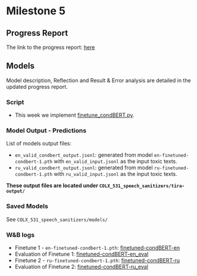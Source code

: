 # Milestone 5

## Progress Report
The link to the progress report: [here](https://github.ubc.ca/wangcx12/COLX_531_speech_sanitizers/blob/main/Progress_report.pdf)

## Models
Model description, Reflection and Result & Error analysis are detailed in the updated progress report.

### Script
- This week we implement [finetune_condBERT.py](https://github.ubc.ca/wangcx12/COLX_531_speech_sanitizers/blob/main/scripts/finetune_condBERT.py). 


### Model Output - Predictions
List of models output files:  
- `en_valid_condbert_output.jsonl`: generated from model `en-finetuned-condbert-1.pth` with `en_valid_input.jsonl` as the input toxic texts.
- `ru_valid_condbert_output.jsonl`: generated from model `ru-finetuned-condbert-1.pth` with `ru_valid_input.jsonl` as the input toxic texts.

**These output files are located under `COLX_531_speech_sanitizers/tira-output/`**

### Saved Models
See `COLX_531_speech_sanitizers/models/`

### W&B logs
- Finetune 1 - `en-finetuned-condbert-1.pth`: [finetuned-condBERT-en](https://wandb.ai/speech_sanitizers/detox/runs/bdlw666i?nw=nwuserchenxinwang)
- Evaluation of Finetune 1: [finetuned-condBERT-en_eval](https://wandb.ai/speech_sanitizers/detox/runs/jthkuvi9?nw=nwuserchenxinwang)
- Finetune 2 - `ru-finetuned-condbert-1.pth`: [finetuned-condBERT-ru]()
- Evaluation of Finetune 2: [finetuned-condBERT-ru_eval]()
